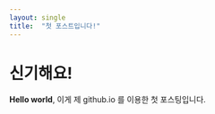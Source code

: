 ```yaml
---
layout: single
title:  "첫 포스트입니다!"
---
```

# 신기해요!

**Hello world**, 이게 제 github.io 를 이용한 첫 포스팅입니다.
